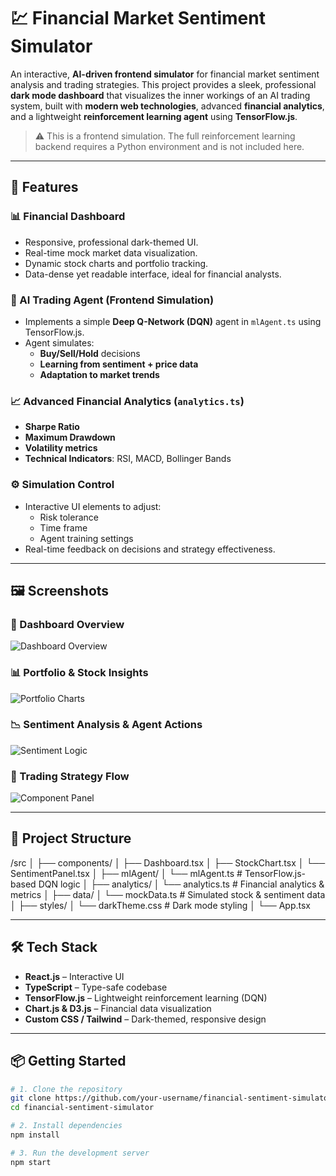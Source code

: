 # 💹 Financial Market Sentiment Simulator

An interactive, **AI-driven frontend simulator** for financial market sentiment analysis and trading strategies. This project provides a sleek, professional **dark mode dashboard** that visualizes the inner workings of an AI trading system, built with **modern web technologies**, advanced **financial analytics**, and a lightweight **reinforcement learning agent** using **TensorFlow.js**.

> ⚠️ This is a frontend simulation. The full reinforcement learning backend requires a Python environment and is not included here.

---

## 🚀 Features

### 📊 Financial Dashboard
- Responsive, professional dark-themed UI.
- Real-time mock market data visualization.
- Dynamic stock charts and portfolio tracking.
- Data-dense yet readable interface, ideal for financial analysts.

### 🧠 AI Trading Agent (Frontend Simulation)
- Implements a simple **Deep Q-Network (DQN)** agent in `mlAgent.ts` using TensorFlow.js.
- Agent simulates:
  - **Buy/Sell/Hold** decisions
  - **Learning from sentiment + price data**
  - **Adaptation to market trends**

### 📈 Advanced Financial Analytics (`analytics.ts`)
- **Sharpe Ratio**
- **Maximum Drawdown**
- **Volatility metrics**
- **Technical Indicators**: RSI, MACD, Bollinger Bands

### ⚙️ Simulation Control
- Interactive UI elements to adjust:
  - Risk tolerance
  - Time frame
  - Agent training settings
- Real-time feedback on decisions and strategy effectiveness.

---

## 🖼️ Screenshots

### 🔷 Dashboard Overview
![Dashboard Overview](./images/Screenshot_20-4-2025_102939_bolt.new.jpeg)

### 📊 Portfolio & Stock Insights
![Portfolio Charts](./images/Screenshot_20-4-2025_102953_bolt.new.jpeg)

### 📉 Sentiment Analysis & Agent Actions
![Sentiment Logic](./images/Screenshot_20-4-2025_10304_bolt.new.jpeg)

### 🧠 Trading Strategy Flow
![Component Panel](./images/Screenshot_20-4-2025_103017_bolt.new.jpeg)

---

## 🧾 Project Structure

/src │ ├── components/ │ ├── Dashboard.tsx │ ├── StockChart.tsx │ └── SentimentPanel.tsx │ ├── mlAgent/ │ └── mlAgent.ts # TensorFlow.js-based DQN logic │ ├── analytics/ │ └── analytics.ts # Financial analytics & metrics │ ├── data/ │ └── mockData.ts # Simulated stock & sentiment data │ ├── styles/ │ └── darkTheme.css # Dark mode styling │ └── App.tsx


---

## 🛠️ Tech Stack

- **React.js** – Interactive UI
- **TypeScript** – Type-safe codebase
- **TensorFlow.js** – Lightweight reinforcement learning (DQN)
- **Chart.js & D3.js** – Financial data visualization
- **Custom CSS / Tailwind** – Dark-themed, responsive design

---

## 📦 Getting Started

```bash
# 1. Clone the repository
git clone https://github.com/your-username/financial-sentiment-simulator.git
cd financial-sentiment-simulator

# 2. Install dependencies
npm install

# 3. Run the development server
npm start
